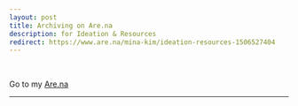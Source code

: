 ```yaml
---
layout: post
title: Archiving on Are.na
description: for Ideation & Resources
redirect: https://www.are.na/mina-kim/ideation-resources-1506527404
---
```


<br/>


Go to my <a href="https://www.are.na/mina-kim/ideation-resources-1506527404" target="blank">Are.na</a>


***



<br/><br/>
